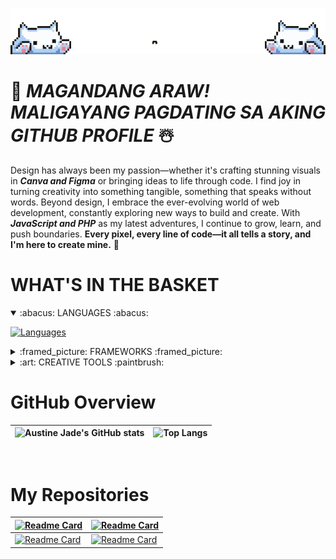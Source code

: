 <div align="center">

![Header](assets/header.gif)

</div>

# :rainbow: **_MAGANDANG ARAW! MALIGAYANG PAGDATING SA AKING GITHUB PROFILE_** :snowman_with_snow:
Design has always been my passion—whether it's crafting stunning visuals in ***Canva and Figma*** or bringing ideas to life through code. I find joy in turning creativity into something tangible, something that speaks without words. Beyond design, I embrace the ever-evolving world of web development, constantly exploring new ways to build and create. With ***JavaScript and PHP*** as my latest adventures, I continue to grow, learn, and push boundaries. **Every pixel, every line of code—it all tells a story, and I'm here to create mine.** :star2:

# WHAT'S IN THE BASKET

<details open>

<summary> :abacus: LANGUAGES :abacus: </summary>

[![Languages](https://skillicons.dev/icons?i=js,html,css,c,cpp,java,python,php,mysql)](https://skillicons.dev)

</details>

<details>

<summary> :framed_picture: FRAMEWORKS :framed_picture: </summary>

[![Frameworks](https://skillicons.dev/icons?i=bootstrap,dotnet)](https://skillicons.dev)

</details>

<details>

<summary> :art: CREATIVE TOOLS :paintbrush: </summary>

[![Design Tools](https://skillicons.dev/icons?i=figma,ps,pr,ae)](https://skillicons.dev)
![Canva](https://img.shields.io/badge/canva-020202?style=for-the-badge&logo=Canva)

</details>

<!-- My GitHub Stats -->
# GitHub Overview
<div align="center">
  
| ![Austine Jade's GitHub stats](https://github-readme-stats.vercel.app/api?username=AJBernardo&show_icons=true&theme=date_night&custom_title=My%20GitHub%20Stats&v=3) | ![Top Langs](https://github-readme-stats.vercel.app/api/top-langs/?username=AJBernardo&layout=compact&theme=date_night&card_width=467&v=3) |
| ------------- | ------------- |

</div>

<br> 

<!-- My Repositories -->
# My Repositories
<div align="center">

| [![Readme Card](https://github-readme-stats.vercel.app/api/pin/?username=AJBernardo&repo=AJBernardo.github.io&theme=date_night&v=3)](https://github.com/AJBernardo/AJBernardo.github.io) | [![Readme Card](https://github-readme-stats.vercel.app/api/pin/?username=AJBernardo&repo=WD-BE&theme=date_night&v=3)](https://github.com/AJBernardo/WD-BE) |
| ------------- | ------------- |
| [![Readme Card](https://github-readme-stats.vercel.app/api/pin/?username=AJBernardo&repo=Database-Administration&theme=date_night&v=3)](https://github.com/AJBernardo/Database-Administration) | [![Readme Card](https://github-readme-stats.vercel.app/api/pin/?username=AJBernardo&repo=Java-World&theme=date_night&v=3)](https://github.com/AJBernardo/Java-World) |

</div>
